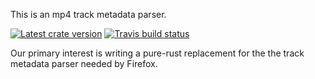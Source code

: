 This is an mp4 track metadata parser.

[![Latest crate version](https://meritbadge.herokuapp.com/mp4parse)](https://crates.io/crates/mp4parse)
[![Travis build status](https://travis-ci.org/mozilla/mp4parse-rust.svg)](https://travis-ci.org/mozilla/mp4parse-rust)

Our primary interest is writing a pure-rust replacement for the
the track metadata parser needed by Firefox.
